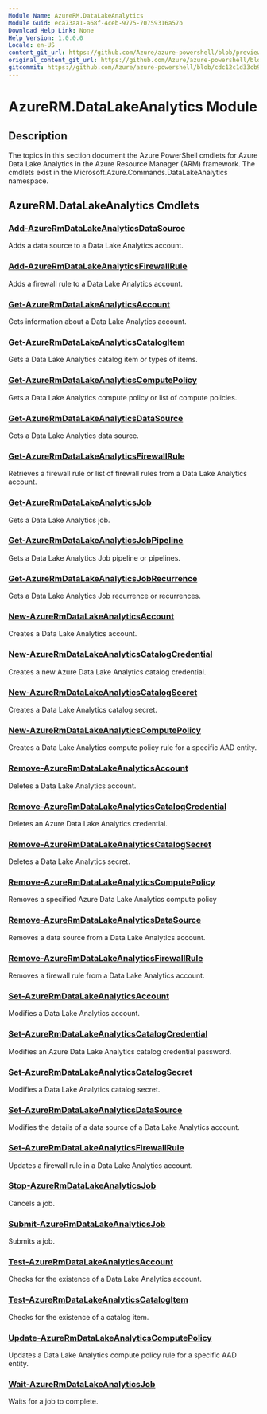 ```yaml
---
Module Name: AzureRM.DataLakeAnalytics
Module Guid: eca73aa1-a68f-4ceb-9775-70759316a57b
Download Help Link: None
Help Version: 1.0.0.0
Locale: en-US
content_git_url: https://github.com/Azure/azure-powershell/blob/preview/src/ResourceManager/DataLakeAnalytics/Commands.DataLakeAnalytics/help/AzureRM.DataLakeAnalytics.md
original_content_git_url: https://github.com/Azure/azure-powershell/blob/preview/src/ResourceManager/DataLakeAnalytics/Commands.DataLakeAnalytics/help/AzureRM.DataLakeAnalytics.md
gitcommit: https://github.com/Azure/azure-powershell/blob/cdc12c1d33cb9f4791cabc7d135f4eb377660b42
---
```


# AzureRM.DataLakeAnalytics Module
## Description
The topics in this section document the Azure PowerShell cmdlets for Azure Data Lake Analytics in the Azure Resource Manager (ARM) framework. The cmdlets exist in the Microsoft.Azure.Commands.DataLakeAnalytics namespace.

## AzureRM.DataLakeAnalytics Cmdlets
### [Add-AzureRmDataLakeAnalyticsDataSource](Add-AzureRmDataLakeAnalyticsDataSource.md)
Adds a data source to a Data Lake Analytics account.

### [Add-AzureRmDataLakeAnalyticsFirewallRule](Add-AzureRmDataLakeAnalyticsFirewallRule.md)
Adds a firewall rule to a Data Lake Analytics account.

### [Get-AzureRmDataLakeAnalyticsAccount](Get-AzureRmDataLakeAnalyticsAccount.md)
Gets information about a Data Lake Analytics account.

### [Get-AzureRmDataLakeAnalyticsCatalogItem](Get-AzureRmDataLakeAnalyticsCatalogItem.md)
Gets a Data Lake Analytics catalog item or types of items.

### [Get-AzureRmDataLakeAnalyticsComputePolicy](Get-AzureRmDataLakeAnalyticsComputePolicy.md)
Gets a Data Lake Analytics compute policy or list of compute policies.

### [Get-AzureRmDataLakeAnalyticsDataSource](Get-AzureRmDataLakeAnalyticsDataSource.md)
Gets a Data Lake Analytics data source.

### [Get-AzureRmDataLakeAnalyticsFirewallRule](Get-AzureRmDataLakeAnalyticsFirewallRule.md)
Retrieves a firewall rule or list of firewall rules from a Data Lake Analytics account.

### [Get-AzureRmDataLakeAnalyticsJob](Get-AzureRmDataLakeAnalyticsJob.md)
Gets a Data Lake Analytics job.

### [Get-AzureRmDataLakeAnalyticsJobPipeline](Get-AzureRmDataLakeAnalyticsJobPipeline.md)
Gets a Data Lake Analytics Job pipeline or pipelines.

### [Get-AzureRmDataLakeAnalyticsJobRecurrence](Get-AzureRmDataLakeAnalyticsJobRecurrence.md)
Gets a Data Lake Analytics Job recurrence or recurrences.

### [New-AzureRmDataLakeAnalyticsAccount](New-AzureRmDataLakeAnalyticsAccount.md)
Creates a Data Lake Analytics account.

### [New-AzureRmDataLakeAnalyticsCatalogCredential](New-AzureRmDataLakeAnalyticsCatalogCredential.md)
Creates a new Azure Data Lake Analytics catalog credential.

### [New-AzureRmDataLakeAnalyticsCatalogSecret](New-AzureRmDataLakeAnalyticsCatalogSecret.md)
Creates a Data Lake Analytics catalog secret.

### [New-AzureRmDataLakeAnalyticsComputePolicy](New-AzureRmDataLakeAnalyticsComputePolicy.md)
Creates a Data Lake Analytics compute policy rule for a specific AAD entity.

### [Remove-AzureRmDataLakeAnalyticsAccount](Remove-AzureRmDataLakeAnalyticsAccount.md)
Deletes a Data Lake Analytics account.

### [Remove-AzureRmDataLakeAnalyticsCatalogCredential](Remove-AzureRmDataLakeAnalyticsCatalogCredential.md)
Deletes an Azure Data Lake Analytics credential.

### [Remove-AzureRmDataLakeAnalyticsCatalogSecret](Remove-AzureRmDataLakeAnalyticsCatalogSecret.md)
Deletes a Data Lake Analytics secret.

### [Remove-AzureRmDataLakeAnalyticsComputePolicy](Remove-AzureRmDataLakeAnalyticsComputePolicy.md)
Removes a specified Azure Data Lake Analytics compute policy

### [Remove-AzureRmDataLakeAnalyticsDataSource](Remove-AzureRmDataLakeAnalyticsDataSource.md)
Removes a data source from a Data Lake Analytics account.

### [Remove-AzureRmDataLakeAnalyticsFirewallRule](Remove-AzureRmDataLakeAnalyticsFirewallRule.md)
Removes a firewall rule from a Data Lake Analytics account.

### [Set-AzureRmDataLakeAnalyticsAccount](Set-AzureRmDataLakeAnalyticsAccount.md)
Modifies a Data Lake Analytics account.

### [Set-AzureRmDataLakeAnalyticsCatalogCredential](Set-AzureRmDataLakeAnalyticsCatalogCredential.md)
Modifies an Azure Data Lake Analytics catalog credential password.

### [Set-AzureRmDataLakeAnalyticsCatalogSecret](Set-AzureRmDataLakeAnalyticsCatalogSecret.md)
Modifies a Data Lake Analytics catalog secret.

### [Set-AzureRmDataLakeAnalyticsDataSource](Set-AzureRmDataLakeAnalyticsDataSource.md)
Modifies the details of a data source of a Data Lake Analytics account.

### [Set-AzureRmDataLakeAnalyticsFirewallRule](Set-AzureRmDataLakeAnalyticsFirewallRule.md)
Updates a firewall rule in a Data Lake Analytics account.

### [Stop-AzureRmDataLakeAnalyticsJob](Stop-AzureRmDataLakeAnalyticsJob.md)
Cancels a job.

### [Submit-AzureRmDataLakeAnalyticsJob](Submit-AzureRmDataLakeAnalyticsJob.md)
Submits a job.

### [Test-AzureRmDataLakeAnalyticsAccount](Test-AzureRmDataLakeAnalyticsAccount.md)
Checks for the existence of a Data Lake Analytics account.

### [Test-AzureRmDataLakeAnalyticsCatalogItem](Test-AzureRmDataLakeAnalyticsCatalogItem.md)
Checks for the existence of a catalog item.

### [Update-AzureRmDataLakeAnalyticsComputePolicy](Update-AzureRmDataLakeAnalyticsComputePolicy.md)
Updates a Data Lake Analytics compute policy rule for a specific AAD entity.

### [Wait-AzureRmDataLakeAnalyticsJob](Wait-AzureRmDataLakeAnalyticsJob.md)
Waits for a job to complete.

